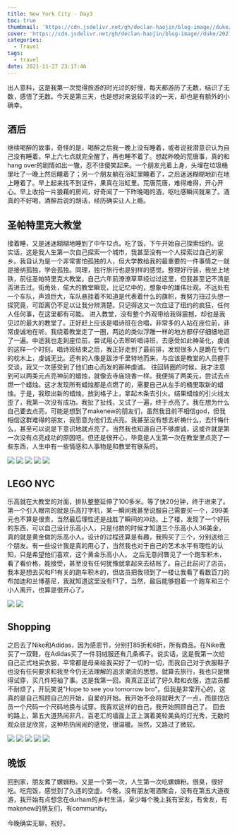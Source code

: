 ```yaml
---
title: New York City - Day3
toc: true
thumbnail: 'https://cdn.jsdelivr.net/gh/declan-haojin/blog-image//duke/20211128000502.png'
cover: 'https://cdn.jsdelivr.net/gh/declan-haojin/blog-image//duke/20211128000502.png'
categories:
  - Travel
tags:
  - travel
date: 2021-11-27 23:17:46
---
```

出人意料，这是我第一次觉得旅游的时光过的好慢，每天都游历了无数，结识了无数，感悟了无数。今天是第三天，也是想对来说较平淡的一天，却也是有额外的小确幸。

<!--more-->

## 酒后
继续喝醉的故事，奇怪的是，喝醉之后我一晚上没有睡着，或者说我潜意识认为自己没有睡着。早上六七点就完全醒了，再也睡不着了。想起昨晚的荒唐事，真的和hang over的剧情如出一辙，忍不住傻笑起来。一个朋友光着上身，头埋在垃圾桶里吐了一晚上然后睡着了；另一个朋友躺在浴缸里睡着了，之后迷迷糊糊地趴在地上睡着了。早上起来找不到证件，果真在浴缸里。荒唐荒唐，难得难得，开心开心。早上收拾一片狼藉的房间，好奇闻了一下昨晚喝的酒，呕吐感瞬间就来了。酒真的不好喝，酒醉后说的胡话，经历确实让人上瘾。
## 圣帕特里克大教堂
接着睡，又是迷迷糊糊地睡到了中午12点。吃了饭，下午开始自己探索纽约。说实话，这是我人生第一次自己探索一个城市，我甚至没有一个人探索过自己的家乡。我自认为是一个非常害怕孤独的人，但大学教给我的最重要的一件事情之一就是接纳孤独，学会孤独。同理，独行旅行也是别样的感觉。整理好行装，我坐上地铁，前往圣帕特里克大教堂。自己六年前潦潦草草经过过这里，但我甚至记不清是否进去过。街角处，偌大的教堂瞬现，比记忆中的，想象中的雄伟壮观。不远处有一个车队，声浪巨大，车队悬挂着不知道是代表着什么的旗帜，我努力扭过头想一探究竟，可距离仍不足以让我分辨清楚。只记得这又一次应证了纽约的疯狂，任何人任何事，在这里都有可能。
进入教堂，没有整个外观带给我得震撼，却也是我见过的最大的教堂了。正好赶上应该是唱诗班在合唱，非常多的人站在座位前，非常虔诚地在听。我绕着教堂走了一圈，两边的类似浮雕一样的地方都仔仔细细地逛了一遍。中途我也走到座位前，尝试用心去聆听唱诗班，去感受如此神圣化，虔诚的这样一个时刻。唱诗班结束之后，我正好走到了最前排，发现很多人是跪在专门的枕木上，虔诚无比。还有的人像是跋涉千里特地而来，与应该是教堂的人员握手交谈，我又一次感受到了他们由心而发的那种虔诚。
往回转圈的时候，我才注意到可以两美元点亮神前的蜡烛，就像去寺庙烧香一样。我便捐了两美元，尝试去点燃一个蜡烛。这才发现所有蜡烛都是点燃了的，需要自己从左手的桶里取新的蜡烛。于是，我取出新的蜡烛，放到格子上，拿起木条去引火。结果蜡烛的引火线太歪了，我第一次没有成功。我扯了扯线，又试了一遍，终于点亮了。我在想为什么自己要去点亮，可能是想到了makenew的朋友们，虽然我目前不相信god，但我相信这群难得的朋友，我愿意为他们去点亮。我甚至没有想去祈祷什么，去忏悔什么，甚至可以说是下意识地就点亮了。当然我也知道自己不够虔诚，这或许就是第一次没有点亮成功的原因吧。但还是很开心，毕竟是人生第一次在教堂里点亮了一些东西，人生中有一些情感和人事物是和教堂有联系的。


<div class="justified-gallery">

![](https://cdn.jsdelivr.net/gh/declan-haojin/blog-image//duke/20211127232903.png)
![](https://cdn.jsdelivr.net/gh/declan-haojin/blog-image//duke/20211127233859.png)
![](https://cdn.jsdelivr.net/gh/declan-haojin/blog-image//duke/20211127233914.png)
![](https://cdn.jsdelivr.net/gh/declan-haojin/blog-image//duke/20211127233928.png)
![](https://cdn.jsdelivr.net/gh/declan-haojin/blog-image//duke/20211127233946.png)
</div>

## LEGO NYC
乐高就在大教堂的对面，排队整整延伸了100多米。等了快20分钟，终于进来了。第一个引入眼帘的就是乐高打字机，某一瞬间我甚至说服自己需要买一个，299美元也不算是很贵，当然最后理性还是战胜了瞬间的冲动。上了楼，发现了一个好玩的东西，可以自己设计乐高小人，只是付款的时候才知道三个乐高小人36美金，真的就是黄金做的乐高小人。设计的过程还算是有趣，我购买了三个，分别送给三个朋友。有一些设计我是真的用心了，当然我也对于自己的艺术水平有理性的认知，只是希望他们喜欢，这个黄金乐高小人。
之后无意间瞥见了一个跑车积木，看了看价格，能接受，甚至没有任何犹豫就拿起来去结账了。自己此前问了店员，我本是想去买和F1有关的跑车积木的，但店员把我领到了一楼让我看了看数百刀的布加迪和兰博基尼，我就知道这里没有F1了。当然，最后能够抱着一个跑车和三个小人离开，也算是很开心了。

<div class="justified-gallery">

![](https://cdn.jsdelivr.net/gh/declan-haojin/blog-image//duke/20211127234252.png)
![](https://cdn.jsdelivr.net/gh/declan-haojin/blog-image//duke/20211127234935.png)
</div>

## Shopping
之后去了Nike和Adidas，因为感恩节，分别打85折和6折，所有商品。在Nike我买了一双鞋，在Adidas买了一件羽绒服还有几条裤子。说实话，这是我第一次给自己正式地买衣服，平常都是母亲给我买好了一切的一切，而我自己对于衣服鞋子也没有任何要求和我至今仍无法理解的追求潮流的思想。就算去旅行，我也只是懒得试穿，买几件短袖了事。这是我第一回，真真正正试了好久鞋和衣服，连店员都不耐烦了，开玩笑说"Hope to see you tomorrow bro"。但我是非常开心的，这真的是自己照顾自己的开始，自爱的开始。我开始不会将就鞋大了一点，而是找店员一个尺码一个尺码地换与试穿。我喜欢这样的自己，我开始照顾自己了。
回去的路上，第五大道热闹非凡，百老汇的墙面上正上演着美轮美奂的灯光秀，无数的观众驻足欣赏，这种热热闹闹的感觉，很温暖。当然，又路过了微软。

<div class="justified-gallery">

![](https://cdn.jsdelivr.net/gh/declan-haojin/blog-image//duke/20211128000223.png)
![](https://cdn.jsdelivr.net/gh/declan-haojin/blog-image//duke/20211128000207.png)
![](https://cdn.jsdelivr.net/gh/declan-haojin/blog-image//duke/20211128000239.png)
![](https://cdn.jsdelivr.net/gh/declan-haojin/blog-image//duke/20211128000257.png)
![](https://cdn.jsdelivr.net/gh/declan-haojin/blog-image//duke/20211128000339.png)
</div>

## 晚饭
回到家，朋友煮了螺蛳粉。又是一个第一次，人生第一次吃螺蛳粉。很臭，很好吃。吃完饭，感觉到了久违的空虚。今晚，没有朋友喝酒聚会，没有在第五大道夜游，我开始有点想念在durham的乡村生活，至少每个晚上我有室友，有舍友，有makenew的朋友们，有community。

今晚确实无聊，祝好。
